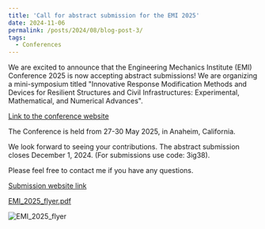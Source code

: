 ```yaml
---
title: 'Call for abstract submission for the EMI 2025'
date: 2024-11-06
permalink: /posts/2024/08/blog-post-3/
tags:
  - Conferences
---
```


<p>We are excited to announce that the Engineering Mechanics Institute (EMI) Conference 2025 is now accepting abstract submissions! 
We are organizing a mini-symposium titled "Innovative Response Modification Methods and Devices for Resilient Structures and Civil Infrastructures: Experimental, Mathematical, and Numerical Advances". </p>

[Link to the conference website](https://www.emi-conference.org/) 

<p>The Conference is held from 27-30 May 2025, in Anaheim, California.</p>

<p>We look forward to seeing your contributions. 
The abstract submission closes December 1, 2024. 
(For submissions use code: 3ig38).</p>
 
 <p>Please feel free to contact me if you have any questions. </p>
 
 [Submission website link](https://www.emi-conference.org/call-abstracts)
 
 [EMI_2025_flyer.pdf](https://github.com/user-attachments/files/17656636/EMI_2025_flyer.pdf)

![EMI_2025_flyer](https://github.com/user-attachments/assets/8c8165bb-7022-463e-ab22-c38e4e9438a6)
